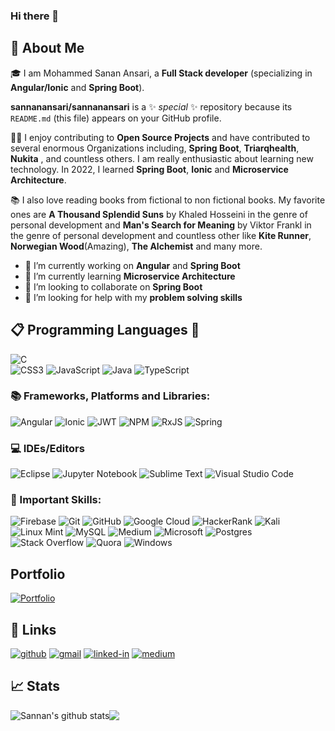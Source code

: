 ### Hi there 👋

## 🚀 About Me

🎓 I am Mohammed Sanan Ansari, a **Full Stack developer** (specializing in **Angular/Ionic** and **Spring Boot**). 

**sannanansari/sannanansari** is a ✨ _special_ ✨ repository because its `README.md` (this file) appears on your GitHub profile.

👨‍💻 I enjoy contributing to **Open Source Projects** and have contributed to several enormous Organizations including, **Spring Boot**, **Triarqhealth**, **Nukita** , and countless others. I am really enthusiastic about learning new technology. In 2022, I learned **Spring Boot**, **Ionic** and **Microservice Architecture**.

📚 I also love reading books from fictional to non fictional books. My favorite ones are **A Thousand Splendid Suns** by Khaled Hosseini in the genre of personal development and **Man's Search for Meaning** by Viktor Frankl in the genre of personal development and countless other like **Kite Runner**, **Norwegian Wood**(Amazing), **The Alchemist** and many more.

- 🔭 I’m currently working on **Angular** and **Spring Boot**
- 🌱 I’m currently learning **Microservice Architecture**
- 👯 I’m looking to collaborate on **Spring Boot**
- 🤔 I’m looking for help with my **problem solving skills**

## 📋 Programming Languages :rocket:
![C](https://img.shields.io/badge/c-%2300599C.svg?style=for-the-badge&logo=c&logoColor=white)	
![CSS3](https://img.shields.io/badge/css3-%231572B6.svg?style=for-the-badge&logo=css3&logoColor=white)
![JavaScript](https://img.shields.io/badge/javascript-%23323330.svg?style=for-the-badge&logo=javascript&logoColor=%23F7DF1E)
![Java](https://img.shields.io/badge/java-%23ED8B00.svg?style=for-the-badge&logo=java&logoColor=red)
![TypeScript](https://img.shields.io/badge/typescript-%23007ACC.svg?style=for-the-badge&logo=typescript&logoColor=white)

### 📚 Frameworks, Platforms and Libraries:
![Angular](https://img.shields.io/badge/angular-%23DD0031.svg?style=for-the-badge&logo=angular&logoColor=white)
![Ionic](https://img.shields.io/badge/Ionic-%233880FF.svg?style=for-the-badge&logo=Ionic&logoColor=white)
![JWT](https://img.shields.io/badge/JWT-black?style=for-the-badge&logo=JSON%20web%20tokens)
![NPM](https://img.shields.io/badge/NPM-%23000000.svg?style=for-the-badge&logo=npm&logoColor=white)
![RxJS](https://img.shields.io/badge/rxjs-%23B7178C.svg?style=for-the-badge&logo=reactivex&logoColor=white)
![Spring](https://img.shields.io/badge/spring-%236DB33F.svg?style=for-the-badge&logo=spring&logoColor=white)

### 💻 IDEs/Editors
![Eclipse](https://img.shields.io/badge/Eclipse-FE7A16.svg?style=for-the-badge&logo=Eclipse&logoColor=white)
![Jupyter Notebook](https://img.shields.io/badge/jupyter-%23FA0F00.svg?style=for-the-badge&logo=jupyter&logoColor=white)
![Sublime Text](https://img.shields.io/badge/sublime_text-%23575757.svg?style=for-the-badge&logo=sublime-text&logoColor=important)
![Visual Studio Code](https://img.shields.io/badge/Visual%20Studio%20Code-0078d7.svg?style=for-the-badge&logo=visual-studio-code&logoColor=white)

### 🥅 Important Skills:
![Firebase](https://img.shields.io/badge/firebase-%23039BE5.svg?style=for-the-badge&logo=firebase)
![Git](https://img.shields.io/badge/git-%23F05033.svg?style=for-the-badge&logo=git&logoColor=white)
![GitHub](https://img.shields.io/badge/github-%23121011.svg?style=for-the-badge&logo=github&logoColor=white)
![Google Cloud](https://img.shields.io/badge/GoogleCloud-%234285F4.svg?style=for-the-badge&logo=google-cloud&logoColor=white)
![HackerRank](https://img.shields.io/badge/-Hackerrank-2EC866?style=for-the-badge&logo=HackerRank&logoColor=white)
![Kali](https://img.shields.io/badge/Kali-268BEE?style=for-the-badge&logo=kalilinux&logoColor=white)
![Linux Mint](https://img.shields.io/badge/Linux%20Mint-87CF3E?style=for-the-badge&logo=Linux%20Mint&logoColor=white)
![MySQL](https://img.shields.io/badge/mysql-%2300f.svg?style=for-the-badge&logo=mysql&logoColor=white)
![Medium](https://img.shields.io/badge/Medium-12100E?style=for-the-badge&logo=medium&logoColor=white)
![Microsoft](https://img.shields.io/badge/Microsoft-0078D4?style=for-the-badge&logo=microsoft&logoColor=white)
![Postgres](https://img.shields.io/badge/postgres-%23316192.svg?style=for-the-badge&logo=postgresql&logoColor=white)
![Stack Overflow](https://img.shields.io/badge/-Stackoverflow-FE7A16?style=for-the-badge&logo=stack-overflow&logoColor=white)
![Quora](https://img.shields.io/badge/Quora-%23B92B27.svg?style=for-the-badge&logo=Quora&logoColor=white)
![Windows](https://img.shields.io/badge/Windows-0078D6?style=for-the-badge&logo=windows&logoColor=white)

## Portfolio
 [![Portfolio](https://img.shields.io/badge/portfolio-000000?style=for-the-badge&logo=About.me&logoColor=green)](https://sannanansari.github.io)

## 🔗 Links

[![github](https://img.shields.io/badge/GitHub-000000?style=for-the-badge&logo=GitHub&logoColor=white)](https://github.com/sannanansari)
[![gmail](https://img.shields.io/badge/Gmail-D14836?style=for-the-badge&logo=Gmail&logoColor=white)](mailto:https://github.com/sannansari)
[![linked-in](https://img.shields.io/badge/Linked_In-0077B5?style=for-the-badge&logo=LinkedIn&logoColor=white)](https://www.linkedin.com/in/sanan-ansari-3624aa155/)
[![medium](https://img.shields.io/badge/medium-000000?style=for-the-badge&logo=medium&logoColor=white)](https://medium.com/@asannan822)

## 📈 Stats
<img align="center" src="https://github-readme-stats-git-masterrstaa-rickstaa.vercel.app/api?username=sannanansari&&show_icons=true&theme=radical" alt="Sannan's github stats" /><img align="center" src="https://github-readme-stats.vercel.app/api/top-langs/?username=sannanansari&layout=compact&theme=buefy&hide_border=true" />
<!-- <div align="center">

    <img src="https://github-readme-stats-git-masterrstaa-rickstaa.vercel.app/api?username=sannanansari&&show_icons=true&theme=radical" alt="Sanan Ansari GitHub Stats">
    <br />
</div> -->




